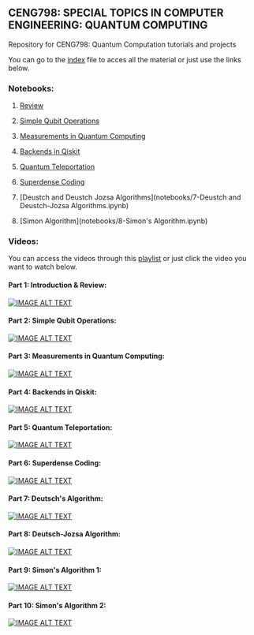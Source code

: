 ## CENG798: SPECIAL TOPICS IN COMPUTER ENGINEERING: QUANTUM COMPUTING 
Repository for CENG798: Quantum Computation tutorials and projects

You can go to the [index](index.ipynb) file to acces all the material or just use the links below.

### Notebooks:

1. [Review](notebooks/1-Review.ipynb)

2. [Simple Qubit Operations](notebooks/2-Simple_Qubit_Ops.ipynb)

3. [Measurements in Quantum Computing](notebooks/3-Measurements.ipynb)

4. [Backends in Qiskit](notebooks/4-Backends.ipynb)

5. [Quantum Teleportation](notebooks/5-Quantum_Teleportation.ipynb)

6. [Superdense Coding](notebooks/6-Superdense_Coding.ipynb)

7. [Deustch and Deustch Jozsa Algorithms](notebooks/7-Deustch and Deustch-Jozsa Algorithms.ipynb)

8. [Simon Algorithm](notebooks/8-Simon's Algorithm.ipynb)

### Videos:

You can access the videos through this [playlist](https://www.youtube.com/playlist?list=PLZWImuZNeE4On0ioy4HqMRSUFhIqJS6g2) or just click the video you want to watch below.

#### Part 1: Introduction & Review:           

[![IMAGE ALT TEXT](http://img.youtube.com/vi/qSOJMcaexrg/0.jpg)](http://www.youtube.com/watch?v=qSOJMcaexrg) 

#### Part 2: Simple Qubit Operations:

[![IMAGE ALT TEXT](http://img.youtube.com/vi/Gm47G03w9VU/0.jpg)](http://www.youtube.com/watch?v=Gm47G03w9VU)

#### Part 3: Measurements in Quantum Computing:

[![IMAGE ALT TEXT](http://img.youtube.com/vi/JVFbOJOpJ7g/0.jpg)](http://www.youtube.com/watch?v=JVFbOJOpJ7g)

#### Part 4: Backends in Qiskit:

[![IMAGE ALT TEXT](http://img.youtube.com/vi/NOFxY_VZjpU/0.jpg)](http://www.youtube.com/watch?v=NOFxY_VZjpU)

#### Part 5: Quantum Teleportation:

[![IMAGE ALT TEXT](http://img.youtube.com/vi/eHcDKsId5RQ/0.jpg)](http://www.youtube.com/watch?v=eHcDKsId5RQ)

#### Part 6: Superdense Coding:

[![IMAGE ALT TEXT](http://img.youtube.com/vi/4Equ6lHC9vw/0.jpg)](http://www.youtube.com/watch?v=4Equ6lHC9vw)

#### Part 7: Deutsch's Algorithm:

[![IMAGE ALT TEXT](http://img.youtube.com/vi/dimkv5o4HgM/0.jpg)](http://www.youtube.com/watch?v=dimkv5o4HgM)

#### Part 8: Deutsch-Jozsa Algorithm:

[![IMAGE ALT TEXT](http://img.youtube.com/vi/U2ArvgYRslA/0.jpg)](http://www.youtube.com/watch?v=U2ArvgYRslA)

#### Part 9: Simon's Algorithm 1:

[![IMAGE ALT TEXT](http://img.youtube.com/vi/5xwmXXt0oxg/0.jpg)](http://www.youtube.com/watch?v=5xwmXXt0oxg)

#### Part 10: Simon's Algorithm 2:

[![IMAGE ALT TEXT](http://img.youtube.com/vi/E_kVIs65f_I/0.jpg)](http://www.youtube.com/watch?v=E_kVIs65f_I)


